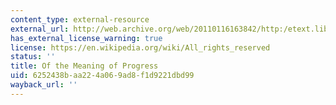 ```yaml
---
content_type: external-resource
external_url: http://web.archive.org/web/20110116163842/http:/etext.lib.virginia.edu/etcbin/toccer-new2?id=DubSoul.sgm&images=images/modeng&data=/texts/english/modeng/parsed&tag=public&part=4&division=div1
has_external_license_warning: true
license: https://en.wikipedia.org/wiki/All_rights_reserved
status: ''
title: Of the Meaning of Progress
uid: 6252438b-aa22-4a06-9ad8-f1d9221dbd99
wayback_url: ''
---
```

